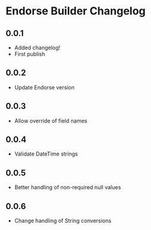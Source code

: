 # Endorse Builder Changelog

## 0.0.1
- Added changelog!
- First publish

## 0.0.2
- Update Endorse version

## 0.0.3
- Allow override of field names

## 0.0.4
- Validate DateTime strings

## 0.0.5
- Better handling of non-required null values

## 0.0.6
- Change handling of String conversions